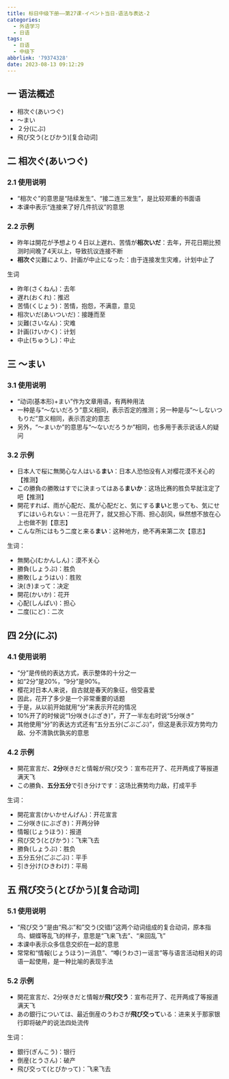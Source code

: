 ```yaml
---
title: 标日中级下册——第27课-イベント当日-语法与表达-2
categories:
  - 外语学习
  - 日语
tags:
  - 日语
  - 中级下
abbrlink: '79374328'
date: 2023-08-13 09:12:29
---
```

## 一 语法概述

* 相次ぐ(あいつぐ)
* ～まい
* ２分(にぶ)
* 飛び交う(とびかう)[复合动词]


<!--more-->

## 二 相次ぐ(あいつぐ)

### 2.1 使用说明

* “相次ぐ”的意思是“陆续发生”、“接二连三发生”，是比较郑重的书面语
* 本课中表示“连接来了好几件抗议”的意思

### 2.2 示例

* 昨年は開花が予想より４日以上遅れ、苦情が**相次いだ**：去年，开花日期比预测时间晚了4天以上，导致抗议连接不断
* **相次ぐ**災難により、計画が中止になった：由于连接发生灾难，计划中止了

生词

* 昨年(さくねん)：去年
* 遅れ(おくれ)：推迟
* 苦情(くじょう)：苦情，抱怨，不满意，意见
* 相次いだ(あいついだ)：接踵而至
* 災難(さいなん)：灾难
* 計画(けいかく)：计划
* 中止(ちゅうし)：中止

## 三 ～まい

### 3.1 使用说明

* “动词(基本形)+まい”作为文章用语，有两种用法
* 一种是与“～ないだろう”意义相同，表示否定的推测；另一种是与“～しないつもりだ”意义相同，表示否定的意志
* 另外，“～まいか”的意思与“～ないだろうか”相同，也多用于表示说话人的疑问

### 3.2 示例

* 日本人で桜に無関心な人はいる**まい**：日本人恐怕没有人对樱花漠不关心的【推测】
* この勝負の勝敗はすでに決まってはある**まいか**：这场比赛的胜负早就注定了吧【推测】
* 開花すれば、雨が心配だ、風が心配だと、気にする**まい**と思っても、気にせずにはいられない：一旦花开了，就又担心下雨、担心刮风，纵然想不放在心上也做不到【意志】
* こんな所にはもう二度と来る**まい**：这种地方，绝不再来第二次【意志】

生词：

* 無関心(むかんしん)：漠不关心
* 勝負(しょうぶ)：胜负
* 勝敗(しょうはい)：胜败
* 決(き)まって：决定
* 開花(かいか)：花开
* 心配(しんぱい)：担心
* 二度(にど)：二次

## 四 2分(にぶ)

### 4.1 使用说明

* “分”是传统的表达方式，表示整体的十分之一
* 如“2分”是20%，“9分”是90%。
* 樱花对日本人来说，自古就是春天的象征，倍受喜爱
* 因此，花开了多少是一个非常重要的话题
* 于是，从以前开始就用“分”来表示开花的情况
* 10%开了的时候说“1分咲き(ぶざき)”，开了一半左右时说“5分咲き”
* 其他使用“分”的表达方式还有“五分五分(ごぶごぶ)”，但这是表示双方势均力敌、分不清孰优孰劣的意思

### 4.2 示例

* 開花宣言だ、**2分**咲きだと情報が飛び交う：宣布花开了、花开两成了等报道满天飞
* この勝負、**五分五分**で引き分けです：这场比赛势均力敌，打成平手

生词：

* 開花宣言(かいかせんげん)：开花宣言
* 二分咲き(にぶざき)：开两分钟
* 情報(じょうほう)：报道
* 飛び交う(とびかう)：飞来飞去
* 勝負(しょうぶ)：胜负
* 五分五分(ごぶごぶ)：平手
* 引き分け(ひきわけ)：平局

## 五 飛び交う(とびかう)[复合动词]

### 5.1 使用说明

* “飛び交う”是由“飛ぶ”和”交う(交错)”这两个动词组成的复合动词，原本指鸟、蝴蝶等乱飞的样子，意思是“飞来飞去”、“来回乱飞”
* 本课中表示众多信息交织在一起的意思
* 常常和“情報(じょうほう)ー消息”、“噂(うわさ)ー谣言”等与语言活动相关的词语一起使用，是一种比喻的表现手法

### 5.2 示例

* 開花宣言だ、2分咲きだと情報が**飛び交う**：宣布花开了、花开两成了等报道满天飞
* あの銀行については、最近倒産のうわさが**飛び交って**いる：进来关于那家银行即将破产的说法四处流传

生词：

* 銀行(ぎんこう)：银行
* 倒産(とうさん)：破产
* 飛び交って(とびかって)：飞来飞去